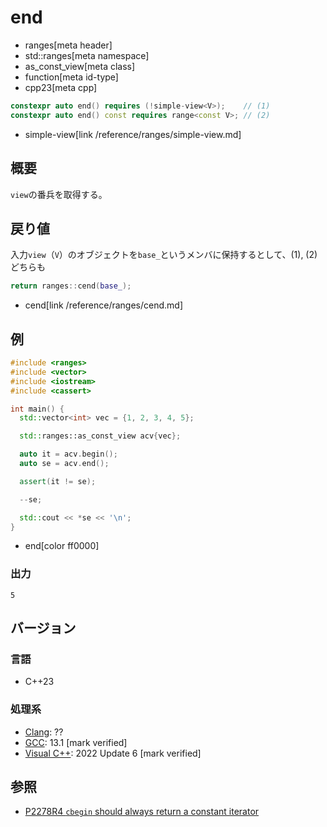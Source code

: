 # end
* ranges[meta header]
* std::ranges[meta namespace]
* as_const_view[meta class]
* function[meta id-type]
* cpp23[meta cpp]

```cpp
constexpr auto end() requires (!simple-view<V>);    // (1)
constexpr auto end() const requires range<const V>; // (2)
```
* simple-view[link /reference/ranges/simple-view.md]

## 概要

`view`の番兵を取得する。

## 戻り値

入力`view`（`V`）のオブジェクトを`base_`というメンバに保持するとして、(1), (2)どちらも

```cpp
return ranges::cend(base_);
```
* cend[link /reference/ranges/cend.md]

## 例

```cpp example
#include <ranges>
#include <vector>
#include <iostream>
#include <cassert>

int main() {
  std::vector<int> vec = {1, 2, 3, 4, 5};

  std::ranges::as_const_view acv{vec};

  auto it = acv.begin();
  auto se = acv.end();

  assert(it != se);

  --se;

  std::cout << *se << '\n';
}
```
* end[color ff0000]

### 出力

```
5
```

## バージョン
### 言語
- C++23

### 処理系
- [Clang](/implementation.md#clang): ??
- [GCC](/implementation.md#gcc): 13.1 [mark verified]
- [Visual C++](/implementation.md#visual_cpp): 2022 Update 6 [mark verified]

## 参照

- [P2278R4 `cbegin` should always return a constant iterator](https://www.open-std.org/jtc1/sc22/wg21/docs/papers/2022/p2278r4.html)
